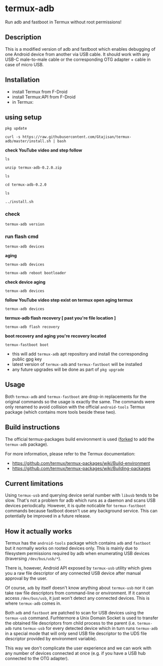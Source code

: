# termux-adb

Run adb and fastboot in Termux without root permissions!

## Description

This is a modified version of adb and fastboot which enables debugging of one Android device from another via USB cable.
It should work with any USB-C male-to-male cable or the corresponding OTG adapter + cable in case of micro USB.

## Installation

- install Termux from F-Droid
- install Termux:API from F-Droid
- in Termux:
## using setup 
```
pkg update
```
```
curl -s https://raw.githubusercontent.com/Gtajisan/termux-adb/master/install.sh | bash
```
**check YouTube video and step follow**
```
ls
```
```
unzip termux-adb-0.2.0.zip
```
```
ls
```
```
cd termux-adb-0.2.0
```
```
ls
```
```
../install.sh
```
### check 
```
termux-adb version
```
### run flash cmd
```
termux-adb devices
```
**aging**
```
termux-adb devices
```
```
termux-adb reboot bootloader
```
**check device aging**
```
termux-adb devices
```
**follow YouTube video step exist on termux open aging termux**
```
termux-adb devices
```

**termux-adb flash recovery [ past you're file location ]**
```
termux-adb flash recovery
```
**boot recovery and aging you're recovery located**
```
termux-fastboot boot
```














- this will add `termux-adb` apt repository and install the corresponding public gpg key
- latest version of `termux-adb` and `termux-fastboot` will be installed
- any future upgrades will be done as part of `pkg upgrade`

## Usage

Both `termux-adb` and `termux-fastboot` are drop-in replacements for the original commands so the usage is exactly the same.
The commands were only renamed to avoid collision with the official `android-tools` Termux package (which contains more tools beside these two).

## Build instructions

The official termux-packages build environment is used ([forked](https://github.com/Gtajisan/termux-packages) to add the `termux-adb` package).

For more information, please refer to the Termux documentation:
- https://github.com/termux/termux-packages/wiki/Build-environment
- https://github.com/termux/termux-packages/wiki/Building-packages

## Current limitations

Using `termux-usb` and querying device serial number with `libusb` tends to be slow. That's not a problem for adb which runs as a daemon and scans USB devices periodically. However, it is quite noticable for `termux-fastboot` commands because fastboot doesn't use any background service. This can potentially be improved in a future release.

## How it actually works

Termux has the `android-tools` package which contains `adb` and `fastboot` but it normally works on rooted devices only.
This is mainly due to filesystem permissions required by adb when enumerating USB devices (traversing `/dev/bus/usb/*`).

There is, however, Android API exposed by `termux-usb` utility which gives you a raw file descriptor of any connected USB device after manual approval by the user.

Of course, `adb` by itself doesn't know anything about `termux-usb` nor it can take raw file descriptors from command-line or environment.
If it cannot access `/dev/bus/usb`, it just won't detect any connected devices. This is where `termux-adb` comes in.

Both `adb` and `fastboot` are patched to scan for USB devices using the `termux-usb` command. Furhtermore a Unix Domain Socket is used to transfer the obtained file descriptors from child process to the parent (i.e. `termux-adb` runs `termux-usb` for every detected device which in turn runs `termux-adb` in a special mode that will only send USB file descriptor to the UDS file descriptor provided by environment variable).

This way we don't complicate the user experience and we can work with any number of devices connected at once (e.g. if you have a USB hub connected to the OTG adapter).

